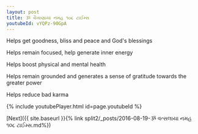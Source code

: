 ```yaml
---
layout: post
title: ૐ વૈખાણાયાં નમહ ૧૦૮ ટાઈમ્સ
youtubeId: vYQPz-90GpA
---
```

 
 
Helps get goodness, bliss and peace and God's blessings
 
Helps remain focused, help generate inner energy 
 
Helps boost physical and mental health 
 
Helps remain grounded and generates a sense of gratitude towards the greater power 
 
Helps reduce bad karma
 
 
 
 


{% include youtubePlayer.html id=page.youtubeId %}
 
[Next]({{ site.baseurl }}{% link  split2/_posts/2016-08-19-ૐ વત્સલાયા નમહ ૧૦૮ ટાઈમ્સ.md%})
 
